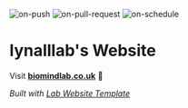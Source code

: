 
  ![on-push](../../actions/workflows/on-push.yaml/badge.svg)
  ![on-pull-request](../../actions/workflows/on-pull-request.yaml/badge.svg)
  ![on-schedule](../../actions/workflows/on-schedule.yaml/badge.svg)

  # lynalllab's Website

  Visit **[biomindlab.co.uk](http://biomindlab.co.uk)** 🚀

  _Built with [Lab Website Template](https://greene-lab.gitbook.io/lab-website-template-docs)_
